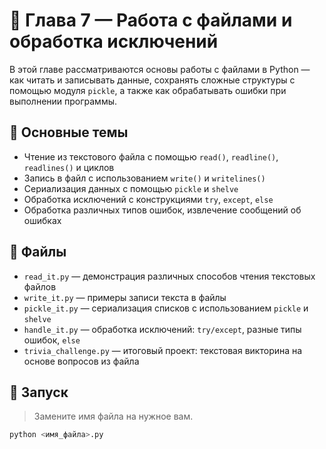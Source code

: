 # 📘 Глава 7 — Работа с файлами и обработка исключений

В этой главе рассматриваются основы работы с файлами в Python — как читать и записывать данные, сохранять сложные структуры с помощью модуля `pickle`, а также как обрабатывать ошибки при выполнении программы.

## 🧠 Основные темы

* Чтение из текстового файла с помощью `read()`, `readline()`, `readlines()` и циклов
* Запись в файл с использованием `write()` и `writelines()`
* Сериализация данных с помощью `pickle` и `shelve`
* Обработка исключений с конструкциями `try`, `except`, `else`
* Обработка различных типов ошибок, извлечение сообщений об ошибках

## 🚀 Файлы

* `read_it.py` — демонстрация различных способов чтения текстовых файлов
* `write_it.py` — примеры записи текста в файлы
* `pickle_it.py` — сериализация списков с использованием `pickle` и `shelve`
* `handle_it.py` — обработка исключений: `try/except`, разные типы ошибок, `else`
* `trivia_challenge.py` — итоговый проект: текстовая викторина на основе вопросов из файла

## 📌 Запуск

> Замените имя файла на нужное вам.

```bash
python <имя_файла>.py
